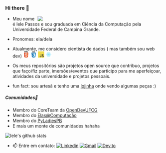 ### Hi there 👋

<!--
**ielepassos/ielepassos** is a ✨ _special_ ✨ repository because its `README.md` (this file) appears on your GitHub profile.

Here are some ideas to get you started:

- 🔭 I’m currently working on ...
- 🌱 I’m currently learning ...
- 👯 I’m looking to collaborate on ...
- 🤔 I’m looking for help with ...
- 💬 Ask me about ...
- 📫 How to reach me: ...
- 😄 Pronouns: ...
- ⚡ Fun fact: ...
-->
<img align ="right" width = "400px" src = "https://octocat-generator-assets.githubusercontent.com/my-octocat-1624237045190.png">  

- Meu nome é Iele Passos e sou graduada em Ciência da Computação pela Universidade Federal de Campina Grande.
- Pronomes: ela/dela
- Atualmente, me considero cientista de dados ( mas também sou web dev) <code><img height="20" src="https://raw.githubusercontent.com/github/explore/80688e429a7d4ef2fca1e82350fe8e3517d3494d/topics/html/html.png"></code>
<code><img height="20" src="https://raw.githubusercontent.com/github/explore/80688e429a7d4ef2fca1e82350fe8e3517d3494d/topics/css/css.png"></code>
<code><img height="20" src="https://raw.githubusercontent.com/github/explore/80688e429a7d4ef2fca1e82350fe8e3517d3494d/topics/javascript/javascript.png"></code>
<code><img height="20" src="https://raw.githubusercontent.com/github/explore/80688e429a7d4ef2fca1e82350fe8e3517d3494d/topics/react/react.png"></code>

- Os meus repositórios são projetos open source que contribuo, projetos que faço/fiz parte, imersões/eventos que participo para me aperfeiçoar, atividades da universidade e projetos pessoais.
- fun fact: sou artesã e tenho uma [lojinha](https://www.instagram.com/amarelo.arte/?hl=pt) onde vendo algumas peças :)

##### Comunidades👯 

- Membro do CoreTeam da [OpenDevUFCG](https://opendevufcg.org/)
- Membro do [Elas@Computação](https://elas.computacao.ufcg.edu.br/)
- Membro do [PyLadiesPB](https://github.com/pyladiespb-org)
- E mais um monte de comunidades hahaha

![Iele's github stats](https://github-readme-stats.vercel.app/api?username=ielepassos&show_icons=true&count_private=true)

- 📫 Entre em contato:
[![Linkedin](https://img.shields.io/badge/-LinkedIn-blue?style=flat&logo=linkedin)](https://www.linkedin.com/in/ielepassos)
[![Gmail](https://img.shields.io/badge/-Gmail-c14438?style=flat&logo=Gmail&logoColor=white)](mailto:iele.passos@ccc.ufcg.edu.br)
[![Dev.to](https://img.shields.io/badge/-DEV-000000?style=flat&logo=DEV)](https://dev.to/ielepassos)
    

